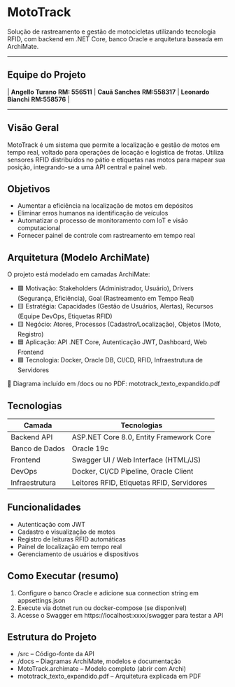# MotoTrack
Solução de rastreamento e gestão de motocicletas utilizando tecnologia RFID, com backend em .NET Core, banco Oracle e arquitetura baseada em ArchiMate.

---

## Equipe do Projeto

| **Angello Turano** **RM: 556511** | **Cauã Sanches** **RM:558317** | **Leonardo Bianchi** **RM:558576** |

---

## Visão Geral
MotoTrack é um sistema que permite a localização e gestão de motos em tempo real, voltado para operações de locação e logística de frotas. Utiliza sensores RFID distribuídos no pátio e etiquetas nas motos para mapear sua posição, integrando-se a uma API central e painel web.

## Objetivos
- Aumentar a eficiência na localização de motos em depósitos
- Eliminar erros humanos na identificação de veículos
- Automatizar o processo de monitoramento com IoT e visão computacional
- Fornecer painel de controle com rastreamento em tempo real

## Arquitetura (Modelo ArchiMate)
O projeto está modelado em camadas ArchiMate:

- 🟪 Motivação: Stakeholders (Administrador, Usuário), Drivers (Segurança, Eficiência), Goal (Rastreamento em Tempo Real)
- 🟨 Estratégia: Capacidades (Gestão de Usuários, Alertas), Recursos (Equipe DevOps, Etiquetas RFID)
- 🟨 Negócio: Atores, Processos (Cadastro/Localização), Objetos (Moto, Registro)
- 🟦 Aplicação: API .NET Core, Autenticação JWT, Dashboard, Web Frontend
- 🟩 Tecnologia: Docker, Oracle DB, CI/CD, RFID, Infraestrutura de Servidores

📎 Diagrama incluído em /docs ou no PDF: mototrack_texto_expandido.pdf

## Tecnologias

| Camada         | Tecnologias                                 |
|----------------|---------------------------------------------|
| Backend API    | ASP.NET Core 8.0, Entity Framework Core     |
| Banco de Dados | Oracle 19c                                  |
| Frontend       | Swagger UI / Web Interface (HTML/JS)        |
| DevOps         | Docker, CI/CD Pipeline, Oracle Client       |
| Infraestrutura | Leitores RFID, Etiquetas RFID, Servidores   |

## Funcionalidades
- Autenticação com JWT
- Cadastro e visualização de motos
- Registro de leituras RFID automáticas
- Painel de localização em tempo real
- Gerenciamento de usuários e dispositivos

## Como Executar (resumo)
1. Configure o banco Oracle e adicione sua connection string em appsettings.json
2. Execute via dotnet run ou docker-compose (se disponível)
3. Acesse o Swagger em https://localhost:xxxx/swagger para testar a API

## Estrutura do Projeto
- /src – Código-fonte da API
- /docs – Diagramas ArchiMate, modelos e documentação
- MotoTrack.archimate – Modelo completo (abrir com Archi)
- mototrack_texto_expandido.pdf – Arquitetura explicada em PDF
